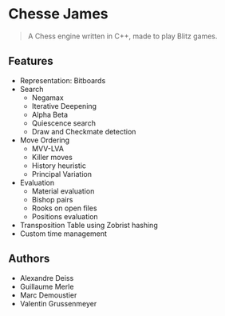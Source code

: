 # Chesse James

> A Chess engine written in C++, made to play Blitz games.



## Features

* Representation: Bitboards
* Search
  * Negamax
  * Iterative Deepening
  * Alpha Beta
  * Quiescence search
  * Draw and Checkmate detection
* Move Ordering
  * MVV-LVA
  * Killer moves
  * History heuristic
  * Principal Variation
* Evaluation
  * Material evaluation
  * Bishop pairs
  * Rooks on open files
  * Positions evaluation
* Transposition Table using Zobrist hashing
* Custom time management



## Authors

* Alexandre Deiss
* Guillaume Merle
* Marc Demoustier
* Valentin Grussenmeyer
